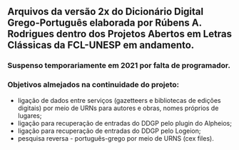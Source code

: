 ## Arquivos da versão 2x do Dicionário Digital Grego-Português elaborada por Rúbens A. Rodrigues dentro dos Projetos Abertos em Letras Clássicas da FCL-UNESP em andamento. 
### Suspenso temporariamente em 2021 por falta de programador.  
### Objetivos almejados na continuidade do projeto:
 * ligação de dados entre serviços (gazetteers e bibliotecas de edições digitais) por meio de URNs para autores e obras, nomes próprios de lugares; 
 * ligação para recuperação de entradas do DDGP pelo plugin do Alpheios;
 * ligação para recuperação de entradas do DDGP pelo Logeion; 
 * pesquisa reversa - português-grego por meio de URNS (cex files). 
